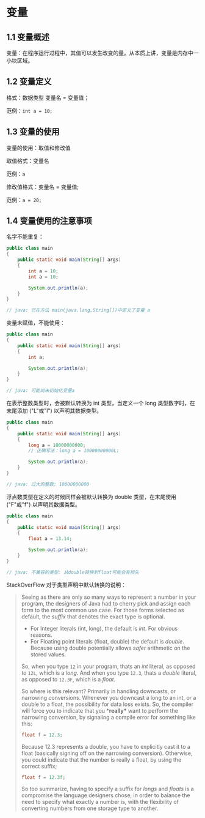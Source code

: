 # 变量

## 1.1 变量概述

变量：在程序运行过程中，其值可以发生改变的量。从本质上讲，变量是内存中一小块区域。

## 1.2 变量定义

格式：数据类型 变量名 = 变量值；

范例：`int a = 10;`

## 1.3 变量的使用

变量的使用：取值和修改值

取值格式：变量名

范例：`a`

修改值格式：变量名 = 变量值;

范例：`a = 20;`

## 1.4 变量使用的注意事项

名字不能重复：

```java
public class main
{
    public static void main(String[] args)
    {
        int a = 10;
        int a = 10;

        System.out.println(a);
    }
}
```

```java
// java: 已在方法 main(java.lang.String[])中定义了变量 a
```

变量未赋值，不能使用：

```java
public class main
{
    public static void main(String[] args)
    {
        int a;

        System.out.println(a);
    }
}
```

```java
// java: 可能尚未初始化变量a
```

在表示整数类型时，会被默认转换为 int 类型，当定义一个 long 类型数字时，在末尾添加 ("L"或"l") 以声明其数据类型。

```java
public class main
{
    public static void main(String[] args)
    {
        long a = 10000000000;
        // 正确写法：long a = 10000000000L;

        System.out.println(a);
    }
}
```

```java
// java: 过大的整数: 10000000000
```

浮点数类型在定义的时候同样会被默认转换为 double 类型，在末尾使用 ("F"或"f") 以声明其数据类型。

```java
public class main
{
    public static void main(String[] args)
    {
        float a = 13.14;

        System.out.println(a);
    }
}
```

```java
// java: 不兼容的类型: 从double转换到float可能会有损失
```

StackOverFlow 对于类型声明中默认转换的说明：

> Seeing as there are only so many ways to represent a number in your program, the designers of Java had to cherry pick and assign each form to the most common use case. For those forms selected as default, the *suffix* that denotes the exact type is optional.
>
> - For Integer literals (int, long), the default is *int*. For obvious reasons.
> - For Floating point literals (float, double) the default is *double*. Because using double potentially allows *safer* arithmetic on the stored values.
>
> 
>
> So, when you type `12` in your program, thats an *int* literal, as opposed to `12L`, which is a *long*. And when you type `12.3`, thats a *double* literal, as opposed to `12.3F`, which is a *float*.
>
> So where is this relevant? Primarily in handling downcasts, or narrowing conversions. Whenever you downcast a long to an int, or a double to a float, the possibility for data loss exists. So, the compiler will force you to indicate that you ***really\*** want to perform the narrowing conversion, by signaling a compile error for something like this:
>
> ```java
> float f = 12.3;
> ```
>
> 
>
> Because 12.3 represents a double, you have to explicitly cast it to a float (basically signing off on the narrowing conversion). Otherwise, you could indicate that the number is really a float, by using the correct suffix;
>
> ```java
> float f = 12.3f;
> ```
>
> 
>
> So too summarize, having to specify a suffix for *longs* and *floats* is a compromise the language designers chose, in order to balance the need to specify what exactly a number is, with the flexibility of converting numbers from one storage type to another.
> 

